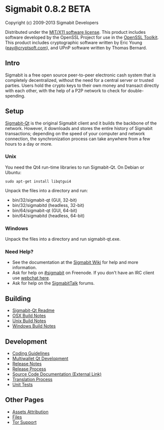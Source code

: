 Sigmabit 0.8.2 BETA 
====================

Copyright (c) 2009-2013 Sigmabit Developers

Distributed under the [MIT/X11 software license](http://www.opensource.org/licenses/mit-license.php).
This product includes software developed by the OpenSSL Project for use in the [OpenSSL Toolkit](http://www.openssl.org/). This product includes
cryptographic software written by Eric Young ([eay@cryptsoft.com](mailto:eay@cryptsoft.com)), and UPnP software written by Thomas Bernard.


Intro
---------------------
Sigmabit is a free open source peer-to-peer electronic cash system that is
completely decentralized, without the need for a central server or trusted
parties.  Users hold the crypto keys to their own money and transact directly
with each other, with the help of a P2P network to check for double-spending.


Setup
---------------------
[Sigmabit-Qt](http://sigmabit.org/en/download) is the original Sigmabit client and it builds the backbone of the network. However, it downloads and stores the entire history of Sigmabit transactions; depending on the speed of your computer and network connection, the synchronization process can take anywhere from a few hours to a day or more.

### Unix

You need the Qt4 run-time libraries to run Sigmabit-Qt. On Debian or Ubuntu:

	sudo apt-get install libqtgui4

Unpack the files into a directory and run:

- bin/32/sigmabit-qt (GUI, 32-bit)
- bin/32/sigmabitd (headless, 32-bit)
- bin/64/sigmabit-qt (GUI, 64-bit)
- bin/64/sigmabitd (headless, 64-bit)



### Windows

Unpack the files into a directory and run sigmabit-qt.exe.

### Need Help?

* See the documentation at the [Sigmabit Wiki](https://en.sigmabit.it/wiki/Main_Page)
for help and more information.
* Ask for help on [#sigmabit](http://webchat.freenode.net?channels=sigmabit) on Freenode. If you don't have an IRC client use [webchat here](http://webchat.freenode.net?channels=sigmabit).
* Ask for help on the [SigmabitTalk](https://sigmabittalk.org/) forums.

Building
---------------------
- [Sigmabit-Qt Readme](readme-qt.md)
- [OSX Build Notes](build-osx.md)
- [Unix Build Notes](build-unix.md)
- [Windows Build Notes](build-msw.md)

Development
---------------------
- [Coding Guidelines](coding.md)
- [Multiwallet Qt Development](multiwallet-qt.md)
- [Release Notes](release-notes.md)
- [Release Process](release-process.md)
- [Source Code Documentation (External Link)](https://dev.visucore.com/sigmabit/doxygen/)
- [Translation Process](translation_process.md)
- [Unit Tests](unit-tests.md)

Other Pages
---------------------
- [Assets Attribution](assets-attribution.md)
- [Files](files.md)
- [Tor Support](tor.md)